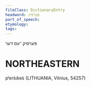```yaml
---
fileClass: DictionaryEntry
headword: פּערסיק
part_of_speech: 
etymology: 
tags: 
---
```

פּערסיק
־עס
דער

NORTHEASTERN
==============

pʲers̀ɩkes̀ {LITHUANIA, Vilnius, 54257}